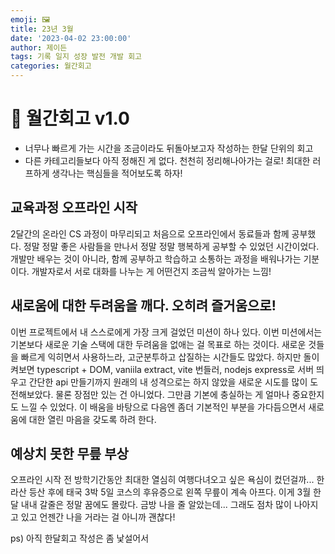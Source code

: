 ```yaml
---
emoji: 🖼️
title: 23년 3월
date: '2023-04-02 23:00:00'
author: 제이든
tags: 기록 일지 성장 발전 개발 회고
categories: 월간회고
---
```


# 🚪 월간회고 v1.0

- 너무나 빠르게 가는 시간을 조금이라도 뒤돌아보고자 작성하는 한달 단위의 회고
- 다른 카테고리들보다 아직 정해진 게 없다. 천천히 정리해나아가는 걸로! 최대한 러프하게 생각나는 핵심들을 적어보도록 하자!

## 교육과정 오프라인 시작

2달간의 온라인 CS 과정이 마무리되고 처음으로 오프라인에서 동료들과 함께 공부했다. 정말 정말 좋은 사람들을 만나서 정말 정말 행복하게 공부할 수 있었던 시간이었다.
개발만 배우는 것이 아니라, 함께 공부하고 학습하고 소통하는 과정을 배워나가는 기분이다. 개발자로서 서로 대화를 나누는 게 어떤건지 조금씩 알아가는 느낌!

## 새로움에 대한 두려움을 깨다. 오히려 즐거움으로!

이번 프로젝트에서 내 스스로에게 가장 크게 걸었던 미션이 하나 있다. 이번 미션에서는 기본보다 새로운 기술 스택에 대한 두려움을 없애는 걸 목표로 하는 것이다.
새로운 것들을 빠르게 익히면서 사용하느라, 고군분투하고 삽질하는 시간들도 많았다. 하지만 돌이켜보면 typescript + DOM, vaniila extract, vite 번들러,
nodejs express로 서버 띄우고 간단한 api 만들기까지 원래의 내 성격으로는 하지 않았을 새로운 시도를 많이 도전해보았다. 물론 장점만 있는 건 아니었다.
그만큼 기본에 충실하는 게 얼마나 중요한지도 느낄 수 있었다. 이 배움을 바탕으로 다음엔 좀더 기본적인 부분을 가다듬으면서 새로움에 대한 열린 마음을 갖도록 하려 한다.

## 예상치 못한 무릎 부상

오프라인 시작 전 방학기간동안 최대한 열심히 여행다녀오고 싶은 욕심이 컸던걸까... 한라산 등산 후에 태국 3박 5일 코스의 후유증으로 왼쪽 무릎이 계속 아프다. 이게 3월
한달 내내 갈줄은 정말 꿈에도 몰랐다. 금방 나을 줄 알았는데... 그래도 점차 많이 나아지고 있고 언젠간 나을 거라는 걸 아니까 괜찮다! 

ps) 아직 한달회고 작성은 좀 낯설어서 


```toc

```